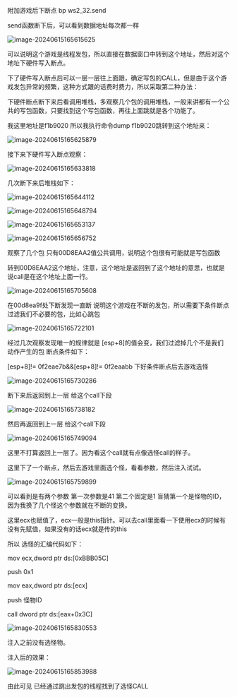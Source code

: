 附加游戏后下断点 bp ws2_32.send

send函数断下后，可以看到数据地址每次都一样

![image-20240615165615625](./notesimg/image-20240615165615625.png)

可以说明这个游戏是线程发包，所以直接在数据窗口中转到这个地址，然后对这个地址下硬件写入断点。

下了硬件写入断点后可以一层一层往上面跟，确定写包的CALL，但是由于这个游戏发包异常的频繁，这种方式跟的话费时费力，所以采取第二种办法：

下硬件断点断下来后看调用堆栈，多观察几个包的调用堆栈，一般来讲都有一个公共的写包函数，只要找到这个写包函数，再往上面跳就是各个功能了。

我这里地址是f1b9020 所以我执行命令dump f1b9020跳转到这个地址来：

![image-20240615165625879](./notesimg/image-20240615165625879.png)

接下来下硬件写入断点观察：

![image-20240615165633818](./notesimg/image-20240615165633818.png)

几次断下来后堆栈如下：

![image-20240615165644112](./notesimg/image-20240615165644112.png)

![image-20240615165648794](./notesimg/image-20240615165648794.png)

![image-20240615165653137](./notesimg/image-20240615165653137.png)

![image-20240615165656752](./notesimg/image-20240615165656752.png)

观察了几个包 只有00D8EAA2值公共调用，说明这个包很有可能就是写包函数

转到00D8EAA2这个地址，注意，这个地址是返回到了这个地址的意思，也就是说call是在这个地址上面一行。

![image-20240615165705608](./notesimg/image-20240615165705608.png)

在00d8ea9f处下断发现一直断 说明这个游戏在不断的发包，所以需要下条件断点过滤我们不必要的包，比如心跳包

![image-20240615165722101](./notesimg/image-20240615165722101.png)

经过几次观察发现唯一的规律就是 [esp+8]的值会变，我们过滤掉几个不是我们动作产生的包 断点条件如下：

[esp+8]!= 0f2eae7b&&[esp+8]!= 0f2eaabb 下好条件断点后去游戏选怪

![image-20240615165730286](./notesimg/image-20240615165730286.png)

断下来后返回到上一层 给这个call下段 

![image-20240615165738182](./notesimg/image-20240615165738182.png)

然后再返回到上一层 给这个call下段

 ![image-20240615165749094](./notesimg/image-20240615165749094.png)

这里不打算返回上一层了。因为看这个call就有点像选怪call的样子。

这里下了一个断点，然后去游戏里面选个怪，看看参数，然后注入试试。

![image-20240615165759899](./notesimg/image-20240615165759899.png)

可以看到是有两个参数 第一次参数是41 第二个固定是1 盲猜第一个是怪物的ID，因为我换了几个怪这个参数就在不断的变换。

这里ecx也赋值了，ecx一般是this指针。可以去call里面看一下使用ecx的时候有没有先赋值，如果没有的话ecx就是传的this

所以 选怪的汇编代码如下：

mov ecx,dword ptr ds:[0xBBB05C]

push 0x1

mov eax,dword ptr ds:[ecx]

push 怪物ID

call dword ptr ds:[eax+0x3C]

![image-20240615165830553](./notesimg/image-20240615165830553.png)

注入之前没有选怪物。

注入后的效果：

![image-20240615165853988](./notesimg/image-20240615165853988.png)

由此可见 已经通过跳出发包的线程找到了选怪CALL